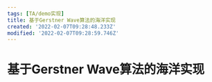 ```yaml
---
tags: [TA/demo实现]
title: 基于Gerstner Wave算法的海洋实现
created: '2022-02-07T09:28:48.233Z'
modified: '2022-02-07T09:28:59.746Z'
---
```


# 基于Gerstner Wave算法的海洋实现
